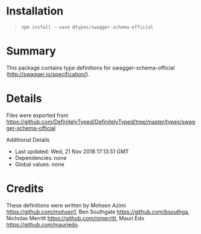 # Installation
> `npm install --save @types/swagger-schema-official`

# Summary
This package contains type definitions for swagger-schema-official (http://swagger.io/specification/).

# Details
Files were exported from https://github.com/DefinitelyTyped/DefinitelyTyped/tree/master/types/swagger-schema-official

Additional Details
 * Last updated: Wed, 21 Nov 2018 17:13:51 GMT
 * Dependencies: none
 * Global values: none

# Credits
These definitions were written by Mohsen Azimi <https://github.com/mohsen1>, Ben Southgate <https://github.com/bsouthga>, Nicholas Merritt <https://github.com/nimerritt>, Mauri Edo <https://github.com/mauriedo>.
